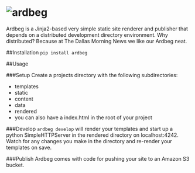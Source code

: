 ![ardbeg](http://www.100proof.be/Randgebeuren/Interviews%20vrouwen%20whiskyindustrie/Ardbeg_logo.JPG)
========

Ardbeg is a Jinja2-based very simple static site renderer and publisher that depends on a distributed development directory environment. Why distributed? Because at The Dallas Morning News we like our Ardbeg neat. 

##Installation
```pip install ardbeg```

##Usage

###Setup
Create a projects directory with the following subdirectories:

- templates
- static
- content
- data
- rendered
- you can also have a index.html in the root of your project

###Develop
`
ardbeg develop
` will render your templates and start up a python SimpleHTTPServer in the rendered directory on localhost:4242.
Watch for any changes you make in the directory and re-render your templates on save.

###Publish
Ardbeg comes with code for pushing your site to an Amazon S3 bucket.

